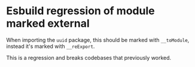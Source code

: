 # Esbuild regression of module marked external

When importing the `uuid` package, this should be marked with `__toModule`, instead it's marked with `__reExport`.

This is a regression and breaks codebases that previously worked.

